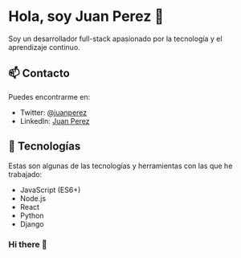 # Hola, soy Juan Perez 👋

Soy un desarrollador full-stack apasionado por la tecnología y el aprendizaje continuo.

## 📫 Contacto
Puedes encontrarme en:
- Twitter: [@juanperez](https://twitter.com/juanperez)
- LinkedIn: [Juan Perez](https://linkedin.com/in/juanperez)

## 🔧 Tecnologías
Estas son algunas de las tecnologías y herramientas con las que he trabajado:

- JavaScript (ES6+)
- Node.js
- React
- Python
- Django



### Hi there 👋

<!--
**Alex-tintor/Alex-tintor** is a ✨ _special_ ✨ repository because its `README.md` (this file) appears on your GitHub profile.

Here are some ideas to get you started:

- 🔭 I’m currently working on ...
- 🌱 I’m currently learning ...
- 👯 I’m looking to collaborate on ...
- 🤔 I’m looking for help with ...
- 💬 Ask me about ...
- 📫 How to reach me: ...
- 😄 Pronouns: ...
- ⚡ Fun fact: ...
-->
